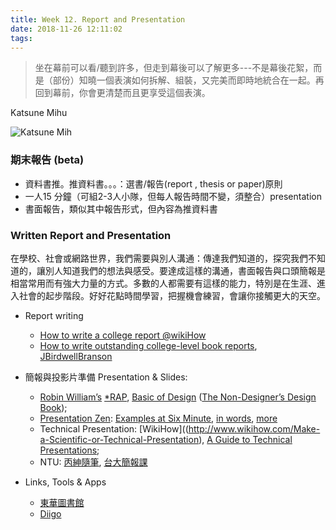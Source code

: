 ```yaml
---
title: Week 12. Report and Presentation
date: 2018-11-26 12:11:02
tags:
---
```

>坐在幕前可以看/聽到許多，但走到幕後可以了解更多---不是幕後花絮，而是（部份）知曉一個表演如何拆解、組裝，又完美而即時地統合在一起。再回到幕前，你會更清楚而且更享受這個表演。
> 
Katsune Mihu


![Katsune Mih](https://cdn.unwire.hk/wp-content/uploads/2016/12/1206-3b.jpg)

### 期末報告 (beta)
* 資料書推。推資料書。。。：選書/報告(report , thesis or paper)原則
* 一人15 分鐘（可組2-3人小隊，但每人報告時間不變，須整合）presentation
* 書面報告，類似其中報告形式，但內容為推資料書

### Written Report and Presentation


在學校、社會或網路世界，我們需要與別人溝通：傳達我們知道的，探究我們不知道的，讓別人知道我們的想法與感受。要達成這樣的溝通，書面報告與口頭簡報是相當常用而有強大力量的方式。多數的人都需要有這樣的能力，特別是在生涯、進入社會的起步階段。好好花點時間學習，把握機會練習，會讓你接觸更大的天空。

* Report writing
	* [How to write a college report @wikiHow](https://www.wikihow.com/Write-a-Report)
	* [How to write outstanding college-level book reports](https://www.servicescape.com/blog/how-to-write-outstanding-college-level-book-reports), [JBirdwellBranson](https://www.servicescape.com/editors/jbirdwellbranson)
* 簡報與投影片準備 Presentation & Slides: 
	* [Robin William’s](http://www.ratz.com/) [*RAP](http://www.basiccomposition.com/resources/VISUALDESIGNTHEORY.pdf), [Basic of Design](http://ebookbrowsee.net/proximity-notes-slides-pdf-d534732172) ([The Non-Designer’s Design Book](http://www.amazon.com/The-Non-Designers-Design-Book-Edition/dp/0321534042)); 
	* [Presentation Zen](http://www.presentationzen.com/): [Examples at Six Minute](http://sixminutes.dlugan.com/presentation-zen-slide-examples/), [in words](http://www.garrreynolds.com/Presentation/pdf/presentation_tips.pdf), [more](http://www.slideshare.net/philtoland/presentation-zen-1655196)
	* Technical Presentation: [WikiHow]((http://www.wikihow.com/Make-a-Scientific-or-Technical-Presentation), [A Guide to Technical Presentations](http://www.google.com.tw/url?sa=t&rct=j&q=&esrc=s&source=web&cd=7&cad=rja&ved=0CHQQFjAG&url=http%3A%2F%2Fwww.ece.utah.edu%2F%7Ecfurse%2FCLEAR%2Fspeaking%2FHandouts%2FTech%2520slide%2520presentation.ppt&ei=TYfEUvvRDIrllAWP_4DYCg&usg=AFQjCNHrlC7bMIHQzp2DdPDAKNlhl1RjDA&sig2=Db8DSCxO2-TrRUpEyuiqQg); 
	* NTU: [丙紳隨筆](http://pcyeh.blog.ntu.edu.tw/2013/02/27/%E7%B0%A1%E5%A0%B1%E6%80%8E%E9%BA%BC%E6%95%99%EF%BC%9F%E5%8F%B0%E5%A4%A7%E9%9B%BB%E6%A9%9F%E9%80%99%E9%BA%BC%E6%95%99%EF%BC%81/), [台大簡報課](https://www.facebook.com/TaiDaXPresentation)
	
 * Links, Tools & Apps
	* [東華圖書館](https://www.lib.ndhu.edu.tw/)
	* [Diigo](https://www.diigo.com/)

